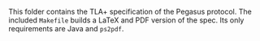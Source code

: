 This folder contains the TLA+ specification of the Pegasus protocol. The
included `Makefile` builds a LaTeX and PDF version of the spec. Its only
requirements are Java and `ps2pdf`.

